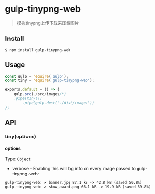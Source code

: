 # gulp-tinypng-web
> 模拟tinypng上传下载来压缩图片

## Install
```
$ npm install gulp-tinypng-web
```

## Usage
```js
const gulp = require('gulp');
const tiny = require('gulp-tinypng-web');

exports.default = () => {
	gulp.src(./src/images/*)
    .pipe(tiny())
		.pipe(gulp.dest('./dist/images'))
};
```

## API

### tiny(options)

#### options
Type: `Object`
- verbose - Enabling this will log info on every image passed to gulp-tinypng-web:
```
gulp-tinypng-web: ✔ banner.jpg 87.1 kB -> 42.8 kB (saved 50.8%)
gulp-tinypng-web: ✔ show_award.png 66.1 kB -> 19.9 kB (saved 69.8%)
```